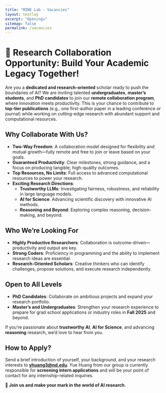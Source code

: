 ```yaml
---
title: "MINE Lab - Vacancies"
layout: textlay
excerpt: "Openings"
sitemap: false
permalink: /vacancies
---
```


# 🌟 Research Collaboration Opportunity: Build Your Academic Legacy Together!

Are you a **dedicated and research-oriented** scholar ready to push the boundaries of AI? We are inviting talented **undergraduates**, **master’s students**, and **PhD candidates** to join our **remote collaboration program**, where innovation meets productivity. This is your chance to contribute to **top-tier publications** (e.g., one first-author paper in a leading conference or journal) while working on cutting-edge research with abundant support and computational resources.

## Why Collaborate With Us?
- **Two-Way Freedom**: A collaboration model designed for flexibility and mutual growth—fully remote and free to join or leave based on your goals.
- **Guaranteed Productivity**: Clear milestones, strong guidance, and a focus on producing tangible, high-quality outcomes.
- **Top Resources, No Limits**: Full access to advanced computational resources to power your research.
- **Exciting Research Directions**:
  - **Trustworthy LLMs**: Investigating fairness, robustness, and reliability in large language models.
  - **AI for Science**: Advancing scientific discovery with innovative AI methods.
  - **Reasoning and Beyond**: Exploring complex reasoning, decision-making, and beyond.

## Who We’re Looking For
- **Highly Productive Researchers**: Collaboration is outcome-driven—productivity and output are key.
- **Strong Coders**: Proficiency in programming and the ability to implement research ideas are essential.
- **Research-Oriented Scholars**: Creative thinkers who can identify challenges, propose solutions, and execute research independently.

## Open to All Levels
- **PhD Candidates**: Collaborate on ambitious projects and expand your research portfolio.
- **Master’s and Undergraduates**: Strengthen your research experience to prepare for grad school applications or industry roles in **Fall 2025** and beyond.

If you’re passionate about **trustworthy AI**, **AI for Science**, and advancing **reasoning** research, we’d love to hear from you.

## How to Apply?
Send a brief introduction of yourself, your background, and your research interests to **[yhuang3@nd.edu](mailto:yhuang3@nd.edum)**. Yue Huang from our group is currently responsible for **screening intern applications** and will be your point of contact for any internship-related inquiries.

**🔗 Join us and make your mark in the world of AI research.**
